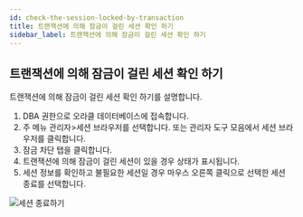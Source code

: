 ```yaml
---
id: check-the-session-locked-by-transaction
title: 트랜잭션에 의해 잠금이 걸린 세션 확인 하기
sidebar_label: 트랜잭션에 의해 잠금이 걸린 세션 확인 하기
---
```


## 트랜잭션에 의해 잠금이 걸린 세션 확인 하기

트랜잭션에 의해 잠금이 걸린 세션 확인 하기를 설명합니다.

1. DBA 권한으로 오라클 데이터베이스에 접속합니다.
2. 주 메뉴 관리자>세션 브라우저를 선택합니다. 또는 관리자 도구 모음에서 세션 브라우저를 클릭합니다.
3. 잠금 차단 탭을 클릭합니다.
4. 트랜잭션에 의해 잠금이 걸린 세션이 있을 경우 상태가 표시됩니다.
5. 세션 정보를 확인하고 불필요한 세션일 경우 마우스 오른쪽 클릭으로 선택한 세션 종료를 선택합니다.

![세션 종료하기](https://s3.ap-northeast-2.amazonaws.com/sqlgate-manual-content/9FABAF57BBECAB32CC46942EAE771BE2.jpg)